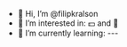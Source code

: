 - 👋 Hi, I’m @filipkralson
- 👀 I’m interested in: 💵 and 🚗
- 🌱 I’m currently learning: ---

<!---
filipkralson/filipkralson is a ✨ special ✨ repository because its `README.md` (this file) appears on your GitHub profile.
You can click the Preview link to take a look at your changes.
--->
